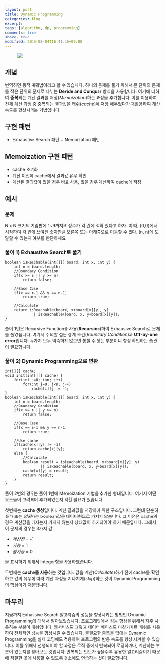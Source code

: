 ```yaml
---
layout: post
title: Dynamic Programming
categories: blog
excerpt:
tags: [algorithm, dp, programming]
comments: true
share: true
modified: 2016-08-04T16:41:36+09:00
---
```


<figure>
	<a href="{{ site.url }}//images/dynamic_programming.jpg"><img src="{{ site.url }}//images/dynamic_programming.jpg"></a>
  	<caption></caption>
</figure>

## 개념
번역하면 동적 계획법이라고 할 수 있습니다. 하나의 문제를 풀기 위해서 큰 단위의 문제를 작은 단위의 문제로 나누는 **Devide and Conquar** 방식을 사용합니다. 여기에 더하여 **중복**되는 계산 결과를 저장(*Memoization*)하는 과정을 추가합니다. 이를 이용하여 전체 계산 과정 중 중복되는 결과값을 캐쉬(*cache*)에 저장 해두었다가 재활용하여 계산 속도를 향상시키는 기법입니다.

## 구현 패턴
- Exhaustive Search 패턴 + Memoization 패턴

## Memoization 구현 패턴
- cache 초기화
- 계산 이전에 cache에서 결과값 유무 확인
- 계산된 결과값이 있을 경우 바로 사용, 없을 경우 계산하여 cache에 저장

## 예시

### 문제
N x N 크기의 게임판에 1~9까지의 정수가 각 칸에 적혀 있다고 하자. 이 때, (0,0)에서 시작하여 각 칸에 쓰여진 숫자만큼 오른쪽 또는 아래쪽으로 이동할 수 있다. (n, n)에 도달할 수 있는지 여부를 판단하세요.

### 풀이 1) Exhaustive Search로 풀기
~~~
boolean isReachable(int[][] board, int x, int y) {
 	int n = board.length;
	//Boundary Condition
	if(x >= n || y >= n)
		return false;
		
	//Base Case
	if(x == n-1 && y == n-1)
		return true;
		
	//Calculate
	return isReachable(board, x+board[x][y], y)
			|| isReachable(board, x, y+board[x][y]);
}
~~~
풀이 1번은 Recursive Function을 사용(**Recursion**)하여 Exhausive Search로 문제를 풀었습니다. 여기서 주의할 점은 경계 조건(*Boundary Condition*)과 **Off-by-one error**입니다. 두가지 모두 익숙하지 않으면 놓칠 수 있는 부분이니 항상 확인하는 습관이 필요합니다.

### 풀이 2) Dynamic Programming으로 변환
~~~
int[][] cache;
void init(int[][] cache) {
	for(int i=0; i<n; i++)
		for(int j=0; j<n; j++)
			cache[i][j] = -1;
}
boolean isReachable(int[][] board, int x, int y) {
 	int n = board.length;
	//Boundary Condition
	if(x >= n || y >= n)
		return false;
		
	//Base Case
	if(x == n-1 && y == n-1)
		return true;
	
	//Use cache
	if(cache[x][y] != -1)
		return cache[x][y];
	else {
		//Calculate
		boolean result = isReachable(board, x+board[x][y], y)
				|| isReachable(board, x, y+board[x][y]);
		cache[x][y] = result;
		return result;
	}
}
~~~
풀이 2번의 경우는 풀이 1번에 Memoization 기법을 추가한 형태입니다. 여기서 어떤 요소들이 고려되어 추가되었는지  익힐 필요가 있습니다.

첫번째는 **cache 생성**입니다. 계산 결과값을 저장하기 위한 구조입니다. 그런데 단순히 *된다* 또는 *안된다*는 boolean값을 데이터형으로 가지지 않습니다. 그 이유은 cache의 경우 계산값을 가지는지 가지지 않는지 상태값이 추가되어야 하기 때문입니다. 그래서 이 문제의 경우는 3가지 값

- *계산전* = -1
- *가능* = 1
- *불가능* = 0

을 표시하기 위해서 Integer형을 사용하였습니다.

두번째는 **cache를 사용**하는 것입니다. 값을 계산(*Calculate*)하기 전에 cache를 확인하고 값의 유무에 따라 계산 과정을 지나치게(*skip*)하는 것이 Dynamic Programming의 핵심이기 때문입니다.

## 마무리
지금까지 Exhausive Search 알고리즘의 성능을 향상시키는 방법인 Dynamic Programming에 대해서 알아보았습니다. 프로그래밍에서 성능 향상을 위해서 자주 사용하는 부분이 캐쉬입니다. 웹서비스도 그렇고 데이터 베이스도 마찬가지로 캐쉬를 사용하여 전체적인 성능을 향상시킬 수 있습니다. 불필요한 중복을 없애는 Dynamic Programming을 실제 코딩에도 적용하여 프로그램의 반응 속도를 향상 시켜볼 수 있습니다. 이를 위해서 선행되어야 할 과정은 로직 중에서 반복되어 로딩하거나, 계산하는 부분이 있는지를 찾아보는 것입니다. 반복되는 빈도가 높을수록 유용한 알고리즘이기 때문에 적절한 곳에 사용할 수 있도록 평소에도 연습하는 것이 필요합니다.


